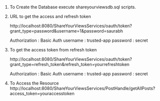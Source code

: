 1. To Create the Database execute shareyourviewsdb.sql scripts.
 
2. URL to get the access and refresh token

	http://localhost:8080/ShareYourViewsServices/oauth/token?grant_type=password&username=1&password=saurabh
	
	Authorization : Basic Auth
	username : trusted-app
	password : secret

3. To get the access token from refresh token

	http://localhost:8080/ShareYourViewsServices/oauth/token?grant_type=refresh_token&refresh_token=yourrefreshtoken
	
	Authorization : Basic Auth
	username : trusted-app
	password : secret

4. To Access the Resource
	http://localhost:8080/ShareYourViewsServices/PostHandle/getAllPosts?access_token=youraccesstoken